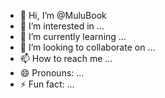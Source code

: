 - 👋 Hi, I’m @MuluBook
- 👀 I’m interested in ...
- 🌱 I’m currently learning ...
- 💞️ I’m looking to collaborate on ...
- 📫 How to reach me ...
- 😄 Pronouns: ...
- ⚡ Fun fact: ...

<!---
MuluBook/MuluBook is a ✨ special ✨ repository because its `README.md` (this file) appears on your GitHub profile.
You can click the Preview link to take a look at your changes.
--->
